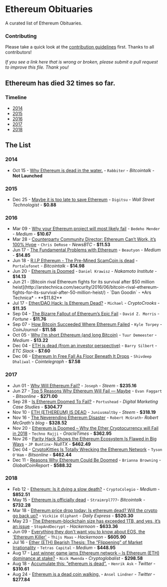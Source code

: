 # Ethereum Obituaries
A curated list of Ethereum Obituaries.

### Contributing
Please take a quick look at the [contribution guidelines](https://github.com/jragosa/EthereumObituaries/blob/master/Contribution.md) first. Thanks to all contributors! 

*If you see a link here that is wrong or broken, please submit a pull request to improve this file. Thank you!*

## Ethereum has died **32** times so far.

### Timeline
 - [2014](#2014)
 - [2015](#2015)
 - [2016](#2016)
 - [2017](#2017)
 - [2018](#2018)

## The List
### 2014
- Oct 15 - [Why Ethereum is dead in the water.](https://bitcointalk.org/index.php?topic=824220.10) - `Rabbiter` - *Bitcointalk* - **Not Launched**
### 2015
 - Dec 25 - [Maybe it is too late to save Ethereum](http://www.wallstreettechnologist.com/2015/12/25/maybe-it-is-too-late-to-save-ethereum/) - `Digitsu` - *Wall Street Technologist* - **$0.88**
### 2016
 - Mar 09 - [Why your Ethereum project will most likely fail](https://medium.com/@bedeho/why-your-ethereum-project-will-most-likely-fail-d14b6d8f1c7c#.2ncy6qz5l) - `Bedeho Mender` - *Medium* - **$10.67**
 - Mar 28 - [Counterparty Community Director: Ethereum Can’t Work, it’s 100% Hype](http://www.newsbtc.com/2016/03/28/counterparty-founder-ethereum-cant-work-100-hype/) - `Chris DeRose` - *NewsBTC* - **$11.53**
 - Jun 17 - [The Fundamental Problems with Ethereum](https://medium.com/@beautyon_/the-fundamental-problems-with-ethereum-408c420849f0#.9fc7v8qt3) - `Beautyon` - *Medium* - **$14.85**
 - Jun 18 - [R.I.P Ethereum - The Pre-Mined ScamCoin is dead](https://bitcointalk.org/index.php?topic=1516545.0) - `Portalufonet` - *Bitcointalk* - **$14.98**
 - Jun 20 - [Ethereum is Doomed](http://nakamotoinstitute.org/mempool/ethereum-is-doomed/#selection-323.271-327.310) - `Daniel Krawisz` - *Nakamoto Institute* - **$14.13**
 - Jun 21 - [Bitcoin rival Ethereum fights for its survival after $50 million heist](http://arstechnica.com/security/2016/06/bitcoin-rival-ethereum-fights-for-its-survival-after-50-million-heist/) - `Dan Goodin` - *Ars Technica* - **$11.82**
 - Jul 17 - [Ether/DAO Hack: Is Ethereum Dead?](http://cryptocrooks.com/dao-ether-hack-ethereum-dead/#.W4Qnoej-g2w) - `Michael` -  *CryptoCrooks* - **$11.35**
 - Sep 04 - [The Bizarre Fallout of Ethereum’s Epic Fail](http://fortune.com/2016/09/04/ethereum-fall-out/) - `David Z. Morris` - *Fortune* - **$11.76**
 - Sep 07 - [How Bitcoin Succeeded Where Ethereum Failed](http://coinjournal.net/bitcoin-succeeded-ethereum-failed/) - `Kyle Torpey` -  *CoinJournal* - **$11.58**
 - Oct 05 - [Why I’m short Ethereum (and long Bitcoin)](https://medium.com/@tuurdemeester/why-im-short-ethereum-and-long-bitcoin-aee5b1c198fd#.kwfrait73) - `Tuur Demeester` -  *Medium* - **$13.22**
 - Dec 04 - [ETH is dead (from an investor perspective)](https://imgur.com/a/HFMBk#I1ZtMxs) - `Barry Silbert` - *ETC Slack* - **$7.60**
 - Dec 06 - [Ethereum In Free Fall As Floor Beneath It Drops](https://cointelegraph.com/news/ethereum-in-free-fall-as-floor-beneath-it-drops) - `Shivdeep Dhaliwal` - *Cointelegraph* - **$7.58**
 
### 2017
- Jun 01 - [Why Will Ethereum Fail?](https://steemit.com/ethereum/@joseph/why-will-ethereum-fail#@thecryptofiend/re-joseph-why-will-ethereum-fail-20170601t212114290z) - `Joseph` - *Steem* - **$235.16**
- Jun 27 - [Top 5 Reasons Why Ethereum Will Fail — Maybe](https://bitsonline.com/top-5-reasons-ethereum-fail/) - `Evan Faggart` - *Bitsonline* - **$271.00**
- Sep 28 - [Is Ethereum Doomed To Fail?](http://www.digitalmarketingcasestudies.com/2017/09/28/ethereum-doomed-fail/) - `Portushead` - *Digital Marketing Case Studies* - **$304.77**
- Nov 10 - [ETH (ETHEREUM) IS DEAD](https://steemit.com/bitcoin/@juniusmaltby/eth-ethereum-is-dead) - `Juniusmaltby` - *Steem* - **$318.19**
- Nov 16 - [The Neverending Ethereum Disaster](https://robertmcgrath.wordpress.com/2017/11/16/the-neverending-ethereum-disaster/) - `Robert McGrath`- *Robert McGrath's blog* - **$328.52**
- Nov 20 - [Ethereum is Doomed – Why the Ether Cryptocurrency will Fail in 2018](https://oracletimes.com/ethereum-is-doomed-why-the-ether-cryptocurrency-will-fail-in-2018/) - `Techno Rajji` - *OracleTimes* - **$362.95**
- Nov 26 - [Parity Hack Shows the Ethereum Ecosystem Is Flawed in Big Ways](https://nulltx.com/parity-hack-shows-the-ethereum-ecosystem-is-flawed-in-big-ways/) - `JP Buntinx`- *NullTX* - **$462.49**
- Dec 04 - [CryptoKitties Is Totally Wrecking the Ethereum Network](https://www.bitsonline.com/cryptokitties-wrecking-ethereum/) - `Tyson O'Ham` - *Bitsonline* - **$462.44**
- Dec 11 - [Reasons Why Ethereum Could Be Doomed](https://globalcoinreport.com/reasons-why-ethereum-could-be-doomed/) - `Brianna Browning` - *GlobalCoinReport* - **$588.32**

### 2018
- Feb 12 - [Ethereum: Is it dying a slow death?](https://medium.com/@cryptocolegio/ethereum-is-it-dying-a-slow-death-c9a5a2c56cc3) - `CryptoColegio` - *Medium* - **$852.51**
- May 15 - [Ethereum is officially dead](https://bitcointalk.org/index.php?topic=3299849.720) - `Straimrpl777`- *Bitcointalk* - **$732.28** 
- Mar 18 - [Ethereum price drop today: Is ethereum dead? Will the crypto go back up?](https://www.express.co.uk/finance/city/932168/Ethereum-price-drop-today-is-ethereum-dead-will-cryptocurrency-go-back-up) - `Vickiie Oliphant` - *Daily Express* - **$520.30**
- May 23 - [The Ethereum-blockchain size has exceeded 1TB, and yes, it’s an issue](https://hackernoon.com/the-ethereum-blockchain-size-has-exceeded-1tb-and-yes-its-an-issue-2b650b5f4f62) - `StopAndDecrypt` - *Hackernoon* - **$633.36**
- Jun 09 - [Everything they don't want you to know about EOS, the 'Ethereum Killer'](https://hackernoon.com/everything-they-dont-want-you-to-know-about-eos-the-ethereum-killer-9939c43aa2df) - `Thijs Maas` - *Hackernoon* - **$605.90**
- Jul 16 - [Ether (ETH) Bearish Thesis: The “Flippening” of Market Irrationality](https://medium.com/@tetrascapital/ether-eth-bearish-thesis-the-flippening-of-market-irrationality-8633e70ab498) - `Tetras Capital` - *Medium* - **$448.95**
- Aug 17 - [Last winner game jams Ethereum network – Is Ethereum (ETH) dominance at stake?](https://cryptoglobalist.com/2018/08/17/last-winner-game-jams-ethereum-network-is-ethereum-eth-dominance-at-stake/) - `Nick Mwenda` - *Cryptoglobalist* - **$298.58**
- Aug 18 - [Accumulate this: ”ethereum is dead”.](https://twitter.com/AskHenrik/status/1030688496535719936) - `Henrik Ask` - *Twitter* - **$310.61**
- Aug 24 - [Ethereum is a dead coin walking.](https://twitter.com/AnselLindner/status/1033120662121054213) - `Ansel Lindner` - *Twitter* - **$277.84**

